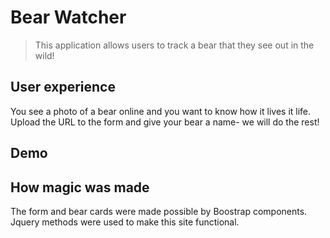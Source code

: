 # Bear Watcher
> This application allows users to track a bear that they see out in the wild!

## User experience
You see a photo of a bear online and you want to know how it lives it life. Upload the URL to the form and give your bear a name- we will do the rest!

## Demo

## How magic was made
The form and bear cards were made possible by Boostrap components. Jquery methods were used to make this site functional.
